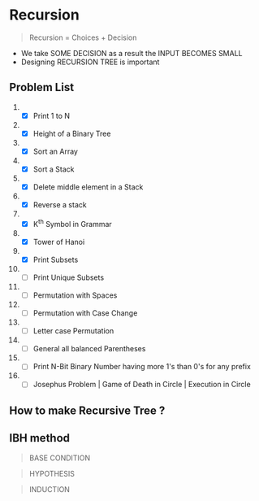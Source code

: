 # Recursion #

> Recursion = Choices + Decision

* We take SOME DECISION as a result the INPUT BECOMES SMALL
* Designing RECURSION TREE is important

## Problem List ## 

1. - [x] Print 1 to N
2. - [x] Height of a Binary Tree
3. - [x] Sort an Array
4. - [x] Sort a Stack
5. - [x] Delete middle element in a Stack
6. - [x] Reverse a stack
7. - [x] K<sup>th</sup> Symbol in Grammar
8. - [x] Tower of Hanoi
9. - [x] Print Subsets
10. - [ ]  Print Unique Subsets
11. - [ ]  Permutation with Spaces
12. - [ ]  Permutation with Case Change
13. - [ ]  Letter case Permutation
14. - [ ]  General all balanced Parentheses
15. - [ ]  Print N-Bit Binary Number having more 1's than 0's for any prefix
16. - [ ]  Josephus Problem | Game of Death in Circle | Execution in Circle

## How to make Recursive Tree ? ##

## IBH method ##

> BASE CONDITION

> HYPOTHESIS
 
> INDUCTION
